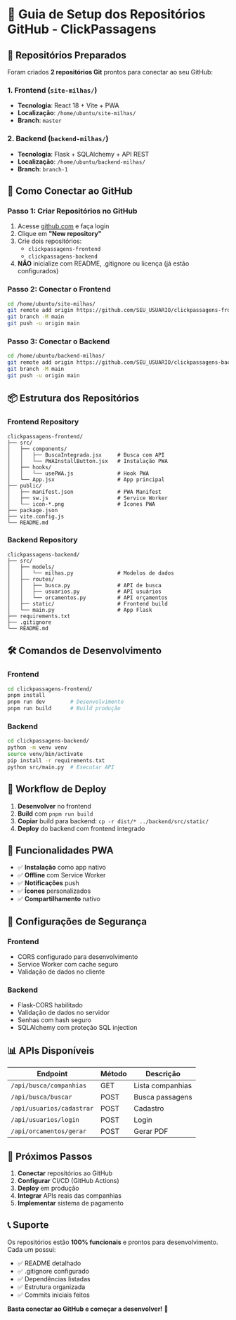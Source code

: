 # 🚀 Guia de Setup dos Repositórios GitHub - ClickPassagens

## 📁 Repositórios Preparados

Foram criados **2 repositórios Git** prontos para conectar ao seu GitHub:

### 1. **Frontend** (`site-milhas/`)
- **Tecnologia**: React 18 + Vite + PWA
- **Localização**: `/home/ubuntu/site-milhas/`
- **Branch**: `master`

### 2. **Backend** (`backend-milhas/`)
- **Tecnologia**: Flask + SQLAlchemy + API REST
- **Localização**: `/home/ubuntu/backend-milhas/`
- **Branch**: `branch-1`

## 🔗 Como Conectar ao GitHub

### Passo 1: Criar Repositórios no GitHub

1. Acesse [github.com](https://github.com) e faça login
2. Clique em **"New repository"**
3. Crie dois repositórios:
   - `clickpassagens-frontend`
   - `clickpassagens-backend`
4. **NÃO** inicialize com README, .gitignore ou licença (já estão configurados)

### Passo 2: Conectar o Frontend

```bash
cd /home/ubuntu/site-milhas/
git remote add origin https://github.com/SEU_USUARIO/clickpassagens-frontend.git
git branch -M main
git push -u origin main
```

### Passo 3: Conectar o Backend

```bash
cd /home/ubuntu/backend-milhas/
git remote add origin https://github.com/SEU_USUARIO/clickpassagens-backend.git
git branch -M main
git push -u origin main
```

## 📦 Estrutura dos Repositórios

### Frontend Repository
```
clickpassagens-frontend/
├── src/
│   ├── components/
│   │   ├── BuscaIntegrada.jsx     # Busca com API
│   │   └── PWAInstallButton.jsx   # Instalação PWA
│   ├── hooks/
│   │   └── usePWA.js              # Hook PWA
│   └── App.jsx                    # App principal
├── public/
│   ├── manifest.json              # PWA Manifest
│   ├── sw.js                      # Service Worker
│   └── icon-*.png                 # Ícones PWA
├── package.json
├── vite.config.js
└── README.md
```

### Backend Repository
```
clickpassagens-backend/
├── src/
│   ├── models/
│   │   └── milhas.py              # Modelos de dados
│   ├── routes/
│   │   ├── busca.py               # API de busca
│   │   ├── usuarios.py            # API usuários
│   │   └── orcamentos.py          # API orçamentos
│   ├── static/                    # Frontend build
│   └── main.py                    # App Flask
├── requirements.txt
├── .gitignore
└── README.md
```

## 🛠️ Comandos de Desenvolvimento

### Frontend
```bash
cd clickpassagens-frontend/
pnpm install
pnpm run dev        # Desenvolvimento
pnpm run build      # Build produção
```

### Backend
```bash
cd clickpassagens-backend/
python -m venv venv
source venv/bin/activate
pip install -r requirements.txt
python src/main.py  # Executar API
```

## 🔄 Workflow de Deploy

1. **Desenvolver** no frontend
2. **Build** com `pnpm run build`
3. **Copiar** build para backend: `cp -r dist/* ../backend/src/static/`
4. **Deploy** do backend com frontend integrado

## 📱 Funcionalidades PWA

- ✅ **Instalação** como app nativo
- ✅ **Offline** com Service Worker
- ✅ **Notificações** push
- ✅ **Ícones** personalizados
- ✅ **Compartilhamento** nativo

## 🔐 Configurações de Segurança

### Frontend
- CORS configurado para desenvolvimento
- Service Worker com cache seguro
- Validação de dados no cliente

### Backend
- Flask-CORS habilitado
- Validação de dados no servidor
- Senhas com hash seguro
- SQLAlchemy com proteção SQL injection

## 📊 APIs Disponíveis

| Endpoint | Método | Descrição |
|----------|--------|-----------|
| `/api/busca/companhias` | GET | Lista companhias |
| `/api/busca/buscar` | POST | Busca passagens |
| `/api/usuarios/cadastrar` | POST | Cadastro |
| `/api/usuarios/login` | POST | Login |
| `/api/orcamentos/gerar` | POST | Gerar PDF |

## 🎯 Próximos Passos

1. **Conectar** repositórios ao GitHub
2. **Configurar** CI/CD (GitHub Actions)
3. **Deploy** em produção
4. **Integrar** APIs reais das companhias
5. **Implementar** sistema de pagamento

## 📞 Suporte

Os repositórios estão **100% funcionais** e prontos para desenvolvimento. Cada um possui:

- ✅ README detalhado
- ✅ .gitignore configurado
- ✅ Dependências listadas
- ✅ Estrutura organizada
- ✅ Commits iniciais feitos

**Basta conectar ao GitHub e começar a desenvolver!** 🚀
